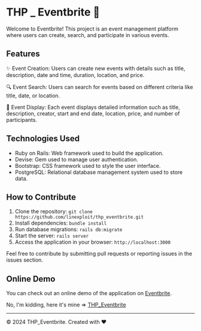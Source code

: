 # THP _ Eventbrite 🎉

Welcome to Eventbrite! This project is an event management platform where users can create, search, and participate in various events.

## Features

✨ Event Creation: Users can create new events with details such as title, description, date and time, duration, location, and price.

🔍 Event Search: Users can search for events based on different criteria like title, date, or location.

📅 Event Display: Each event displays detailed information such as title, description, creator, start and end date, location, price, and number of participants.

## Technologies Used

- Ruby on Rails: Web framework used to build the application.
- Devise: Gem used to manage user authentication.
- Bootstrap: CSS framework used to style the user interface.
- PostgreSQL: Relational database management system used to store data.

## How to Contribute

1. Clone the repository: `git clone https://github.com/linexploit/thp_eventbrite.git`
2. Install dependencies: `bundle install`
3. Run database migrations: `rails db:migrate`
4. Start the server: `rails server`
5. Access the application in your browser: `http://localhost:3000`

Feel free to contribute by submitting pull requests or reporting issues in the issues section.

## Online Demo

You can check out an online demo of the application on [Eventbrite](https://www.eventbrite.fr/).

No, I'm kidding, here it's mine => [THP_Eventbrite](https://linexploit-thp-project-eventbrite.fly.dev/)

---
© 2024 THP_Eventbrite. Created with ❤️
